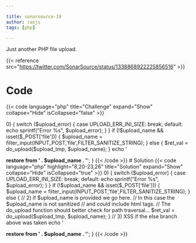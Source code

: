 ```yaml
---

title: sonarsource-19
author: raxjs
tags: [php]

---
```


Just another PHP file upload.

<!--more-->
{{< reference src="https://twitter.com/SonarSource/status/1338868922225856516" >}}

# Code
{{< code language="php"  title="Challenge" expand="Show" collapse="Hide" isCollapsed="false" >}}
<?php
if ('restore' == $_GET['action']) {
    $upload = $_FILES['filename'];
    $upload_tmp = $_FILES['filename']['tmp_name'];
    $upload_name = $_FILES['filename']['name'];
    $upload_error = $_FILES['filename']['error'];
    if ($upload_error > 0) {
        switch ($upload_error) {
            case UPLOAD_ERR_INI_SIZE:
                break;
            default:
                echo sprintf("Error %s", $upload_error);
        }
    }
    if (!$upload_name && isset($_POST['file'])) {
    $upload_name = filter_input(INPUT_POST,'file',FILTER_SANITIZE_STRING);
    } else {
        $ret_val = do_upload($upload_tmp, $upload_name);
    }
    echo '<p><b>restore from ' . $upload_name . '</b>';
}

{{< /code >}}

# Solution
{{< code language="php" highlight="8,20-23,26" title="Solution" expand="Show" collapse="Hide" isCollapsed="true" >}}
<?php
if ('restore' == $_GET['action']) {
    $upload = $_FILES['filename'];
    $upload_tmp = $_FILES['filename']['tmp_name'];
    $upload_name = $_FILES['filename']['name'];
    $upload_error = $_FILES['filename']['error'];
    // 1) $upload and $upload_name  is under user control
    if ($upload_error > 0) {
        switch ($upload_error) {
            case UPLOAD_ERR_INI_SIZE:
                break;
            default:
                echo sprintf("Error %s", $upload_error);
        }
    }
    if (!$upload_name && isset($_POST['file'])) {
    $upload_name = filter_input(INPUT_POST,'file',FILTER_SANITIZE_STRING);
    } else {
        // 2) if $upload_name is provided we go here.
        //    In this case the $upload_name is not sanitized
        //    and could include html tags.
        //    The do_upload function should better check for path traversal...
        $ret_val = do_upload($upload_tmp, $upload_name);
    }
    // 3) XSS if the else branch above was taken
    echo '<p><b>restore from ' . $upload_name . '</b>';
}



{{< /code >}}
